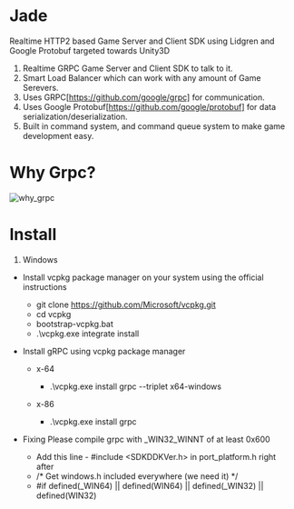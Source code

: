 # Jade
Realtime HTTP2 based Game Server and Client SDK using Lidgren and Google Protobuf targeted towards Unity3D

1. Realtime GRPC Game Server and Client SDK to talk to it.
2. Smart Load Balancer which can work with any amount of Game Serevers.
3. Uses GRPC[https://github.com/google/grpc] for communication.
4. Uses Google Protobuf[https://github.com/google/protobuf] for data serialization/deserialization.
5. Built in command system, and command queue system to make game development easy.

# Why Grpc?
![why_grpc](https://miro.medium.com/max/960/1*abrqHMQzGtMyi4iy3qHkoA.gif "Why Grpc?")


# Install

1. Windows

- Install vcpkg package manager on your system using the official instructions
  - git clone https://github.com/Microsoft/vcpkg.git
  - cd vcpkg
  - bootstrap-vcpkg.bat
  - .\vcpkg.exe integrate install

- Install gRPC using vcpkg package manager
  - x-64
      - .\vcpkg.exe install grpc --triplet x64-windows

  - x-86
      - .\vcpkg.exe install grpc

- Fixing Please compile grpc with _WIN32_WINNT of at least 0x600
    - Add this line - #include <SDKDDKVer.h> in port_platform.h right after
    - /* Get windows.h included everywhere (we need it) */
    - #if defined(_WIN64) || defined(WIN64) || defined(_WIN32) || defined(WIN32)
